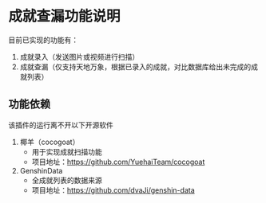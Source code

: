 # 成就查漏功能说明

目前已实现的功能有：

1. 成就录入（发送图片或视频进行扫描）
2. 成就查漏（仅支持天地万象，根据已录入的成就，对比数据库给出未完成的成就列表）

## 功能依赖

该插件的运行离不开以下开源软件

1. 椰羊（cocogoat）
    - 用于实现成就扫描功能
    - 项目地址：<https://github.com/YuehaiTeam/cocogoat>
2. GenshinData
    - 全成就列表的数据来源
    - 项目地址：<https://github.com/dvaJi/genshin-data>
